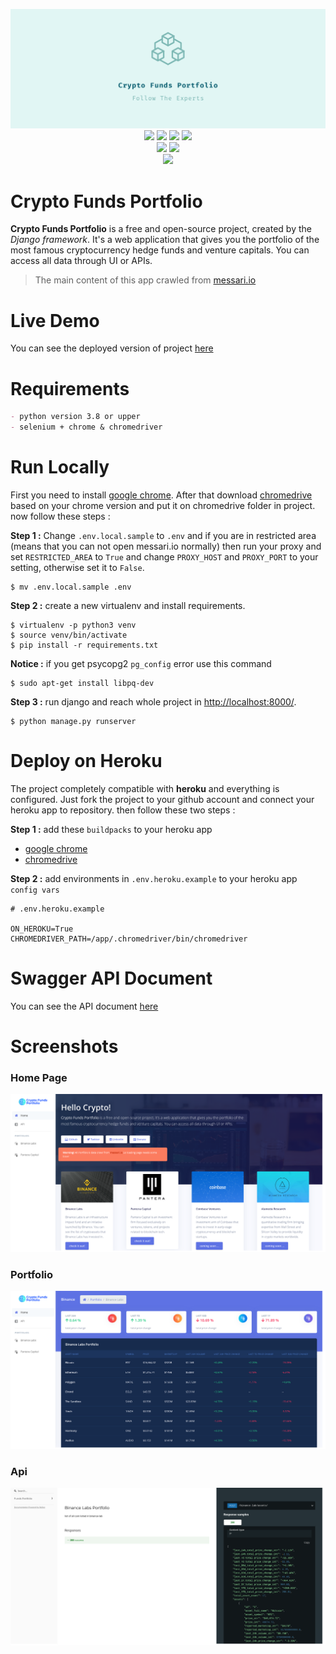 <p align="center">
  <img src="icon.png"><br/>

  <img src="https://img.shields.io/badge/license-GPL--3-blue?logo=gnu">
  <img src="https://img.shields.io/badge/python-%3E=3.8-blue?logo=python&logoColor=white">
  <img src="https://img.shields.io/badge/os-linux-blue?logo=linux&logoColor=white">
  <img src= "https://img.shields.io/badge/crawler-selenium-blue?logo=selenium&logoColor=white"><br/>
  <img src= "https://img.shields.io/badge/document-swagger-green?logo=swagger&logoColor=white">
  <img src="https://img.shields.io/badge/web-Django-green?logo=django&logoColor=white"><br/>
  <img src= "https://img.shields.io/badge/deployment-heroku-purple?logo=heroku&logoColor=white"><br/>
</p>

# Crypto Funds Portfolio
**Crypto Funds Portfolio** is a free and open-source project, created by the _Django framework_. It's a web application that gives you the portfolio of the most famous cryptocurrency hedge funds and venture capitals.
You can access all data through UI or APIs.

> The main content of this app crawled from [messari.io](https://messari.io/)

# Live Demo

You can see the deployed version of project [here](https://crypto-funds-portfolio.herokuapp.com/)

# Requirements

```markdown
- python version 3.8 or upper
- selenium + chrome & chromedriver
```

# Run Locally

First you need to install [google chrome](https://support.google.com/chrome/answer/95346?co=GENIE.Platform%3DDesktop&hl=en). 
After that download [chromedrive](https://chromedriver.chromium.org/downloads) based on your chrome version and put it 
on chromedrive folder in project. now follow these steps :

**Step 1 :** Change `.env.local.sample` to `.env` and if you are in restricted area (means that you can not open messari.io normally)
then run your proxy and set `RESTRICTED_AREA` to `True` and change `PROXY_HOST` and `PROXY_PORT` to your setting,
 otherwise set it to `False`.
```shell
$ mv .env.local.sample .env
```

**Step 2 :** create a new virtualenv and install requirements.
```shell
$ virtualenv -p python3 venv
$ source venv/bin/activate
$ pip install -r requirements.txt
```

**Notice :** if you get psycopg2 `pg_config` error use this command
```shell
$ sudo apt-get install libpq-dev
```

**Step 3 :** run django and reach whole project in [http://localhost:8000/](http://localhost:8000/).
```shell
$ python manage.py runserver
```

# Deploy on Heroku

The project completely compatible with **heroku** and everything is configured.
Just fork the project to your github account and connect your heroku app to repository.
then follow these two steps :

**Step 1 :** add these `buildpacks` to your heroku app

- [google chrome](https://github.com/heroku/heroku-buildpack-google-chrome)
- [chromedrive](https://github.com/heroku/heroku-buildpack-chromedriver)

**Step 2 :** add environments in `.env.heroku.example` to your heroku app `config vars`

```shell
# .env.heroku.example

ON_HEROKU=True
CHROMEDRIVER_PATH=/app/.chromedriver/bin/chromedriver
```

# Swagger API Document

You can see the API document [here](https://crypto-funds-portfolio.herokuapp.com/docs/)

# Screenshots

### Home Page

![home](screenshot/home.png)

### Portfolio

![portfolio](screenshot/portfolio.png)

### Api

![api](screenshot/api.png)

